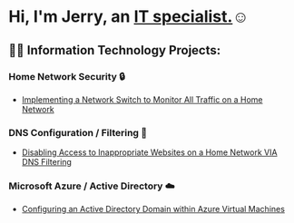 <h1>Hi, I'm Jerry, an <a href="https://linkedin.com/in/jerry-fricker">IT specialist.</a>☺</h1>

<h2>👨‍💻 Information Technology Projects:</h2>

<h3>
  Home Network Security 🔒
</h3>

- [Implementing a Network Switch to Monitor All Traffic on a Home Network](https://github.com/Jerbear28-spec/Network-Switch-Project.git)

<h3>
  DNS Configuration / Filtering 🔞
</h3>

- [Disabling Access to Inappropriate Websites on a Home Network VIA DNS Filtering](https://github.com/Jerbear28-spec/Adult-Content-Blocker.git)

<h3>
  Microsoft Azure / Active Directory ☁️
</h3>

  - [Configuring an Active Directory Domain within Azure Virtual Machines](https://github.com/Jerbear28-spec/AD-Azure-Deployment.git)
